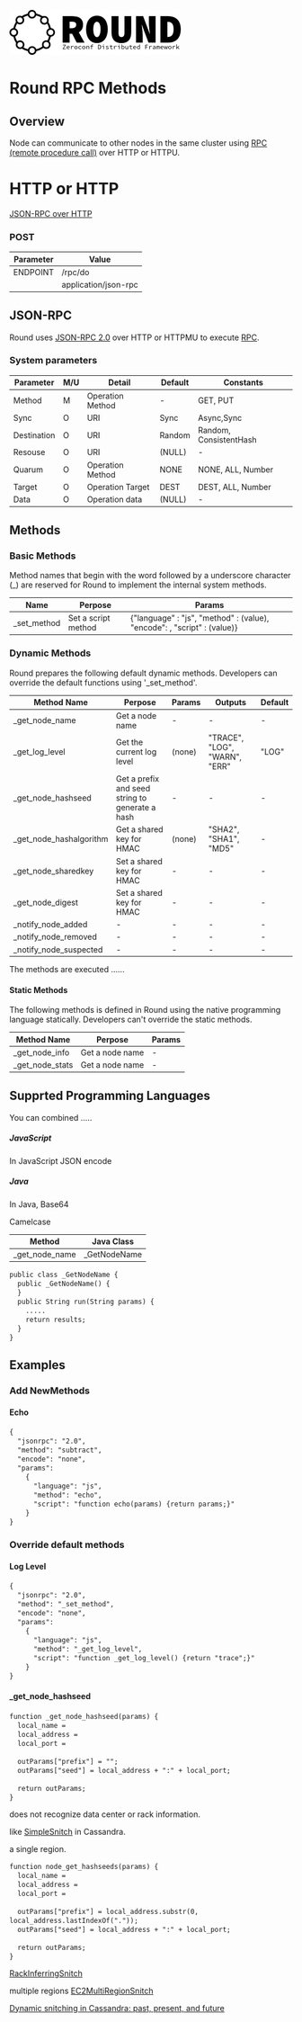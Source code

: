 ![round_logo](./img/round_logo.png)

# Round RPC Methods

## Overview

Node can communicate to other nodes in the same cluster using [RPC (remote procedure call)](http://en.wikipedia.org/wiki/Remote_procedure_call) over HTTP or HTTPU.

# HTTP or HTTP
[JSON-RPC over HTTP](http://jsonrpc.org/historical/json-rpc-over-http.html)

### POST

| Parameter | Value |
|-|-|
| ENDPOINT | /rpc/do |
| | application/json-rpc |

## JSON-RPC

Round uses [JSON-RPC 2.0](http://www.jsonrpc.org/specification) over HTTP or HTTPMU to execute [RPC](http://en.wikipedia.org/wiki/Remote_procedure_call).

### System parameters

| Parameter | M/U | Detail | Default | Constants |
|-|-|-|-|-|
| Method | M | Operation Method | - | GET, PUT |
| Sync | O | URI | Sync | Async,Sync |
| Destination | O | URI | Random | Random, ConsistentHash |
| Resouse | O | URI | (NULL) | - |
| Quarum | O | Operation Method | NONE | NONE, ALL, Number |
| Target | O | Operation Target | DEST | DEST, ALL, Number |
| Data | O | Operation data | (NULL) | - |


## Methods

### Basic Methods

Method names that begin with the word followed by a underscore character (_) are reserved for Round to implement the internal system methods.

| Name | Perpose | Params |
|-|-|-|
| _set_method | Set a script method | {"language" : "js", "method" : (value), "encode": <EncodeType>, "script" : (value)} |

### Dynamic Methods

Round prepares the following default dynamic methods. Developers can override the default functions using '_set_method'.

| Method Name | Perpose | Params | Outputs | Default |
|-|-|-|-| - |
| _get_node_name | Get a node name | - | - | - |
| _get_log_level | Get the current log level | (none) | "TRACE", "LOG", "WARN", "ERR"  | "LOG" |
| _get_node_hashseed | Get a prefix and seed string to generate a hash | - | - | - |
| _get_node_hashalgorithm | Get a shared key for HMAC | (none) | "SHA2", "SHA1", "MD5" | - |
| _get_node_sharedkey | Set a shared key for HMAC | - | - | - |
| _get_node_digest | Set a shared key for HMAC | - | - | - |
| _notify_node_added | - | - | - | - |
| _notify_node_removed | - | - | - | - |
| _notify_node_suspected | - | - | - | - |

The methods are executed ......

#### Static Methods

The following methods is defined in Round using the native programming language statically. Developers can't override the static methods.

| Method Name | Perpose | Params |
|-|-|-|
| _get_node_info | Get a node name | - |
| _get_node_stats | Get a node name | - |

## Supprted Programming Languages

You can combined .....

##### JavaScript

In JavaScript JSON encode

##### Java

In Java, Base64

Camelcase

| Method | Java Class |
|-|-|
| _get_node_name | _GetNodeName |

```
public class _GetNodeName {
  public _GetNodeName() {
  }
  public String run(String params) {
    .....
    return results;
  }
}
```

## Examples

### Add NewMethods

#### Echo

```
{
  "jsonrpc": "2.0",
  "method": "subtract",
  "encode": "none",
  "params":
    {
      "language": "js",
      "method": "echo",
      "script": "function echo(params) {return params;}"
    }
}
```

### Override default methods

#### Log Level

```
{
  "jsonrpc": "2.0",
  "method": "_set_method",
  "encode": "none",
  "params":
    {
      "language": "js",
      "method": "_get_log_level",
      "script": "function _get_log_level() {return "trace";}"
    }
}
```

#### _get_node_hashseed

```
function _get_node_hashseed(params) {
  local_name =
  local_address =
  local_port =

  outParams["prefix"] = "";
  outParams["seed"] = local_address + ":" + local_port;

  return outParams;
}
```

does not recognize data center or rack information.

like  [SimpleSnitch](http://www.datastax.com/documentation/cassandra/2.0/cassandra/architecture/architectureSnitchSimple_c.html) in Cassandra.

a single region.

```
function node_get_hashseeds(params) {
  local_name =
  local_address =
  local_port =

  outParams["prefix"] = local_address.substr(0, local_address.lastIndexOf("."));
  outParams["seed"] = local_address + ":" + local_port;

  return outParams;
}
```

[RackInferringSnitch](http://www.datastax.com/documentation/cassandra/2.0/cassandra/architecture/architectureSnitchRackInf_c.html)

multiple regions [EC2MultiRegionSnitch](http://www.datastax.com/documentation/cassandra/2.0/cassandra/architecture/architectureSnitchesAbout_c.html)

[Dynamic snitching in Cassandra: past, present, and future](http://www.datastax.com/dev/blog/dynamic-snitching-in-cassandra-past-present-and-future)
